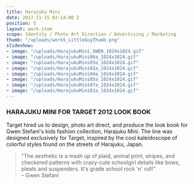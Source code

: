 ```yaml
---
title: Harajuku Mini
date: 2017-11-15 03:14:00 Z
position: 5
layout: work-item
scope: Identity / Photo Art Direction / Advertising / Marketing
thumb: "/uploads/work5_LittleGuyThumb.png"
slideshow:
- image: "/uploads/HarajukuMini_GWEN_1024x1024.gif"
- image: "/uploads/HarajukuMini06a_1024x1024.gif"
- image: "/uploads/HarajukuMini03a_1024x1024.gif"
- image: "/uploads/HarajukuMini02a_1024x1024.gif"
- image: "/uploads/HarajukuMini04a_1024x1024.gif"
- image: "/uploads/HarajukuMini05a_1024x1024.gif"
- image: "/uploads/HarajukuMini07a_1024x1024.gif"
- image: "/uploads/HarajukuMini01a_1024x1024.gif"
---
```


### HARAJUKU MINI FOR TARGET 2012 LOOK BOOK

Target hired us to design, photo art direct, and produce the look book for Gwen Stefani's kids fashion collection, Harajuku Mini. The line was designed exclusively for Target, inspired by the cool kaleidoscope of colorful styles found on the streets of Harajuku, Japan.

> "The aesthetic is a mash up of plaid, animal print, stripes, and checkered patterns with crazy-cute schoolgirl details like bows, pleats and suspenders. It's grade school rock 'n' roll!"<br>– Gwen Stefani
